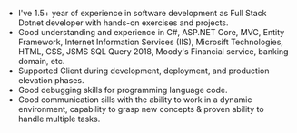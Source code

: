 * I've 1.5+ year of experience in software development as Full Stack Dotnet developer with hands-on exercises and projects.
* Good understanding and experience in C#, ASP.NET Core, MVC, Entity Framework, Internet Information Services (IIS), Microsift Technologies, HTML, CSS, JSMS SQL Query 2018, Moody's Financial service, banking domain, etc.
* Supported Client during development, deployment, and production elevation phases.
* Good debugging skills for programming language code.
* Good communication sills with the ability to work in a dynamic environment, capability to grasp new concepts & proven ability to handle multiple tasks.




<!---
Sachin10-05/Sachin10-05 is a ✨ special ✨ repository because its `README.md` (this file) appears on your GitHub profile.
You can click the Preview link to take a look at your changes.
--->
